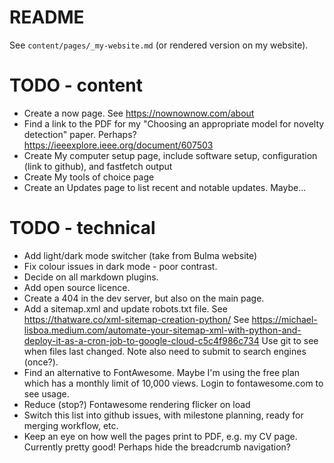 # README

See `content/pages/_my-website.md` (or rendered version on my website).

# TODO - content

- Create a now page. See https://nownownow.com/about
- Find a link to the PDF for my "Choosing an appropriate model for novelty detection" paper.
  Perhaps? https://ieeexplore.ieee.org/document/607503
- Create My computer setup page, include software setup, configuration (link to github), and fastfetch output
- Create My tools of choice page
- Create an Updates page to list recent and notable updates. Maybe...

# TODO - technical

- Add light/dark mode switcher (take from Bulma website)
- Fix colour issues in dark mode - poor contrast.
- Decide on all markdown plugins.
- Add open source licence.
- Create a 404 in the dev server, but also on the main page.
- Add a sitemap.xml and update robots.txt file.
  See https://thatware.co/xml-sitemap-creation-python/
  See https://michael-lisboa.medium.com/automate-your-sitemap-xml-with-python-and-deploy-it-as-a-cron-job-to-google-cloud-c5c4f986c734
  Use git to see when files last changed.
  Note also need to submit to search engines (once?).
- Find an alternative to FontAwesome. Maybe
  I'm using the free plan which has a monthly limit of 10,000 views.
  Login to fontawesome.com to see usage.
- Reduce (stop?) Fontawesome rendering flicker on load
- Switch this list into github issues, with milestone planning, ready for merging workflow, etc.
- Keep an eye on how well the pages print to PDF, e.g. my CV page. Currently pretty good!
  Perhaps hide the breadcrumb navigation?
